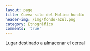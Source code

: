 ```yaml
---
layout: page
title: Cueva-silo del Molino hundío
header-img: /img/fondo-azul.png
category: Etnográfico
comments: 'true'
---
```



Lugar destinado a almacenar el cereal 
